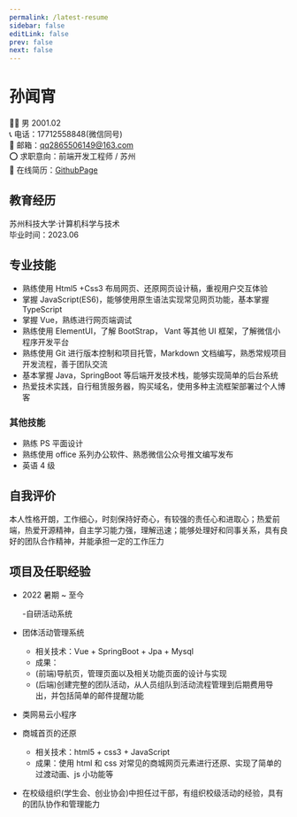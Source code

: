 ```yaml
---
permalink: /latest-resume
sidebar: false
editLink: false
prev: false
next: false
---
```


# 孙闻宵

👨‍💻 男 2001.02  
📞 电话：17712558848(微信同号)  
📧 邮箱：qq2865506149@163.com  
⭕ 求职意向：前端开发工程师 / 苏州  
📑 在线简历：[GithubPage](https://Shaw-Sun.github.io/latest-resume)

## 教育经历

苏州科技大学·计算机科学与技术  
毕业时间：2023.06

## 专业技能

- 熟练使用 Html5 +Css3 布局网页、还原网页设计稿，重视用户交互体验
- 掌握 JavaScript(ES6)，能够使用原生语法实现常见网页功能，基本掌握 TypeScript
- 掌握 Vue，熟练进行网页端调试
- 熟练使用 ElementUI，了解 BootStrap， Vant 等其他 UI 框架，了解微信小程序开发平台
- 熟练使用 Git 进行版本控制和项目托管，Markdown 文档编写，熟悉常规项目开发流程，善于团队交流
- 基本掌握 Java，SpringBoot 等后端开发技术栈，能够实现简单的后台系统
- 热爱技术实践，自行租赁服务器，购买域名，使用多种主流框架部署过个人博客

### 其他技能

- 熟练 PS 平面设计
- 熟练使用 office 系列办公软件、熟悉微信公众号推文编写发布
- 英语 4 级

## 自我评价

本人性格开朗，工作细心，时刻保持好奇心，有较强的责任心和进取心；热爱前端，热爱开源精神，自主学习能力强，理解迅速；能够处理好和同事关系，具有良好的团队合作精神，并能承担一定的工作压力

## 项目及任职经验

- 2022 暑期 ~ 至今

  -自研活动系统

- 团体活动管理系统

  - 相关技术：Vue + SpringBoot + Jpa + Mysql
  - 成果：
  - (前端)导航页，管理页面以及相关功能页面的设计与实现
  - (后端)创建完整的团队活动，从人员组队到活动流程管理到后期费用导出，并包括简单的邮件提醒功能

- 类网易云小程序
- 商城首页的还原

  - 相关技术：html5 + css3 + JavaScript
  - 成果：使用 html 和 css 对常见的商城网页元素进行还原、实现了简单的过渡动画、js 小功能等

- 在校级组织(学生会、创业协会)中担任过干部，有组织校级活动的经验，具有的团队协作和管理能力
<!-- https://resume.congm.in/ -->